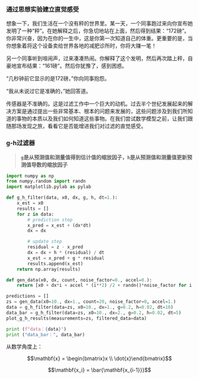 ### 通过思想实验建立直觉感受

想象一下，我们生活在一个没有秤的世界里。某一天，一个同事跑过来向你宣布她发明了一种“秤”。在她解释之后，你急切地站在上面，然后得到结果：“172磅”。你非常兴奋，因为在你的一生中，这是你第一次知道自己的体重。更重要的是，当你想象着将这个设备卖给世界各地的减肥诊所时，你将大赚一笔！

另一个同事听到喧闹声，过来凑凑热闹。你解释了这个发明，然后再次踏上秤，自豪地宣布结果：“161磅”。然后你犹豫了，感到困惑。

“几秒钟前它显示的是172磅，”你向同事抱怨。

“我从未说过它是准确的，”她回答道。

传感器是不准确的。这是过滤工作中一个巨大的动机。过去半个世纪发展起来的解决方案是通过提出一些非常基本、根本的问题来发展的，这些问题涉及到我们所知道的事物的本质以及我们如何知道这些事物。在我们尝试数学模型之前，让我们跟随那场发现之旅，看看它是否能增进我们对过滤的直觉感受。


### g-h过滤器

> **`g`是从预测值和测量值得到估计值的缩放因子，`h`是从预测值和测量值更新预测值导数的缩放因子**

```python
import numpy as np
from numpy.random import randn
import matplotlib.pylab as pylab

def g_h_filter(data, x0, dx, g, h, dt=1.):
    x_est = x0
    results = []
    for z in data:
        # prediction step
        x_pred = x_est + (dx*dt)
        dx = dx

        # update step
        residual = z - x_pred
        dx = dx + h * (residual) / dt
        x_est = x_pred + g * residual
        results.append(x_est)
    return np.array(results)

def gen_data(x0, dx, count, noise_factor=0., accel=0.):
    return [x0 + dx*i + accel * (i**2) /2 + randn()*noise_factor for i in range(count)]

predictions = []
zs = gen_data(x0=10., dx=1., count=20, noise_factor=0, accel=1.)
data = g_h_filter(data=zs, x0=10., dx=1., g=0.2, h=0.02, dt=10)
data_bar = g_h_filter(data=zs, x0=10., dx=2., g=0.2, h=0.02, dt=5)
plot_g_h_results(measurements=zs, filtered_data=data)

print (f"data：{data}")
print ("data_bar：", data_bar) 
```

从数学角度上：

$$\mathbf{x} = \begin{bmatrix}x \\ \dot{x}\end{bmatrix}$$

$$\mathbf{x_i} = \bar{\mathbf{x_{i-1}}}$$


